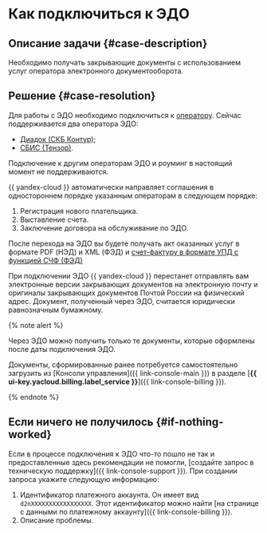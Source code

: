 # Как подключиться к ЭДО


## Описание задачи {#case-description}

Необходимо получать закрывающие документы с использованием услуг оператора электронного документооборота.

## Решение {#case-resolution}

Для работы с ЭДО необходимо подключиться к [оператору](../../../billing/concepts/edo.md#operator). Сейчас поддерживается два оператора ЭДО:

* [Диадок (СКБ Контур)](https://promo.diadoc.ru/yandexfd?p=z05983&utm_abtest=order-lightbox);
* [СБИС (Тензор)](https://sbis.ru/edo/telecoms/yandex).

Подключение к другим операторам ЭДО и роуминг в настоящий момент не поддерживаются.

{{ yandex-cloud }} автоматически направляет соглашения в одностороннем порядке указанным операторам в следующем порядке:

1. Регистрация нового плательщика.
1. Выставление счета.
1. Заключение договора на обслуживание по ЭДО.

После перехода на ЭДО вы будете получать акт оказанных услуг в формате PDF (НЭД) и XML (ФЭД) и [счет-фактуру в формате УПД с функцией СЧФ (ФЭД)](../../..//billing/concepts/edo.md#document)

При подключении ЭДО {{ yandex-cloud }} перестанет отправлять вам электронные версии закрывающих документов на электронную почту и оригиналы закрывающих документов Почтой России на физический адрес. Документ, полученный через ЭДО, считается юридически равнозначным бумажному.

{% note alert %}

Через ЭДО можно получить только те документы, которые оформлены после даты подключения ЭДО.

Документы, сформированные ранее потребуется самостоятельно загрузить из [Консоли управления]({{ link-console-main }}) в разделе [**{{ ui-key.yacloud.billing.label_service }}**]({{ link-console-billing }}).

{% endnote %}

## Если ничего не получилось {#if-nothing-worked}

Если в процессе подключения к ЭДО что-то пошло не так и предоставленные здесь рекомендации не помогли, [создайте запрос в техническую поддержку]({{ link-console-support }}). При создании запроса укажите следующую информацию:

1. Идентификатор платежного аккаунта. Он имеет вид `d2nXXXXXXXXXXXXXXXXX`. Этот идентификатор можно найти [на странице с данными по платежному аккаунту]({{ link-console-billing }}).
1. Описание проблемы.
